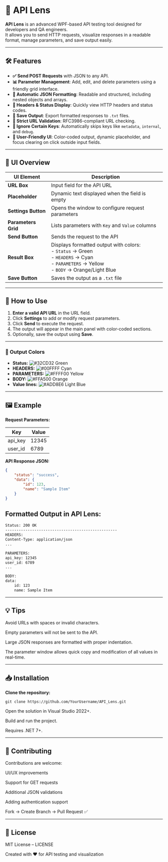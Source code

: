 # 🎯 API Lens

**API Lens** is an advanced WPF-based API testing tool designed for developers and QA engineers.  
It allows you to send HTTP requests, visualize responses in a readable format, manage parameters, and save output easily.  

---

## 🛠️ Features

- **✅ Send POST Requests** with JSON to any API.
- **📊 Parameter Management**: Add, edit, and delete parameters using a friendly grid interface.
- **📄 Automatic JSON Formatting**: Readable and structured, including nested objects and arrays.
- **📝 Headers & Status Display**: Quickly view HTTP headers and status codes.
- **💾 Save Output**: Export formatted responses to `.txt` files.
- **🔗 Strict URL Validation**: RFC3986-compliant URL checking.
- **🚫 Ignore Certain Keys**: Automatically skips keys like `metadata`, `internal`, and `debug`.
- **🎨 User-Friendly UI**: Color-coded output, dynamic placeholder, and focus clearing on click outside input fields.

---

## 🎨 UI Overview

| UI Element | Description |
|------------|-------------|
| **URL Box** | Input field for the API URL |
| **Placeholder** | Dynamic text displayed when the field is empty |
| **Settings Button** | Opens the window to configure request parameters |
| **Parameters Grid** | Lists parameters with `Key` and `Value` columns |
| **Send Button** | Sends the request to the API |
| **Result Box** | Displays formatted output with colors: <br>- `Status` → Green<br>- `HEADERS` → Cyan<br>- `PARAMETERS` → Yellow<br>- `BODY` → Orange/Light Blue |
| **Save Button** | Saves the output as a `.txt` file |

---

## 🚀 How to Use

1. **Enter a valid API URL** in the URL field.
2. Click **Settings** to add or modify request parameters.
3. Click **Send** to execute the request.
4. The output will appear in the main panel with color-coded sections.
5. Optionally, save the output using **Save**.

---

### 🌈 Output Colors

- **Status:** ![#32CD32](https://via.placeholder.com/15/32CD32/000000?text=+) Green
- **HEADERS:** ![#00FFFF](https://via.placeholder.com/15/00FFFF/000000?text=+) Cyan
- **PARAMETERS:** ![#FFFF00](https://via.placeholder.com/15/FFFF00/000000?text=+) Yellow
- **BODY:** ![#FFA500](https://via.placeholder.com/15/FFA500/000000?text=+) Orange
- **Value lines:** ![#ADD8E6](https://via.placeholder.com/15/ADD8E6/000000?text=+) Light Blue

---

## 🖼️ Example

**Request Parameters:**

| Key       | Value      |
|-----------|-----------|
| api_key   | 12345     |
| user_id   | 6789      |

**API Response JSON:**
```json
{
    "status": "success",
    "data": {
        "id": 123,
        "name": "Sample Item"
    }
}
```

## Formatted Output in API Lens:
```xml
Status: 200 OK
--------------------------------------------------
HEADERS:
Content-Type: application/json
...

PARAMETERS:
api_key: 12345
user_id: 6789
...

BODY:
data:
    id: 123
    name: Sample Item
```

---

## 💡 Tips

Avoid URLs with spaces or invalid characters.

Empty parameters will not be sent to the API.

Large JSON responses are formatted with proper indentation.

The parameter window allows quick copy and modification of all values in real-time.

---

## 📥 Installation

**Clone the repository:**

```git clone https://github.com/YourUsername/API_Lens.git```


Open the solution in Visual Studio 2022+.

Build and run the project.

Requires .NET 7+.

---

## 📝 Contributing

Contributions are welcome:

UI/UX improvements

Support for GET requests

Additional JSON validations

Adding authentication support

Fork → Create Branch → Pull Request ✅

---

## 📄 License

MIT License – LICENSE

Created with ❤️ for API testing and visualization

